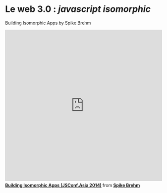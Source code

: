 # Le web 3.0 : _javascript isomorphic_

[Building Isomorphic Apps by Spike Brehm](http://fr.slideshare.net/spikebrehm/building-isomorphic-apps-jsconfasia-2014)

<iframe src="http://www.slideshare.net/slideshow/embed_code/41747211" width="599" height="487" frameborder="0" marginwidth="0" marginheight="0" scrolling="no" style="border:1px solid #CCC; border-width:1px; margin-bottom:5px; max-width: 100%;" allowfullscreen> </iframe> <div style="margin-bottom:5px"> <strong> <a href="//fr.slideshare.net/spikebrehm/building-isomorphic-apps-jsconfasia-2014" title="Building Isomorphic Apps (JSConf.Asia 2014)" target="_blank">Building Isomorphic Apps (JSConf.Asia 2014)</a> </strong> from <strong><a href="//www.slideshare.net/spikebrehm" target="_blank">Spike Brehm</a></strong> </div>